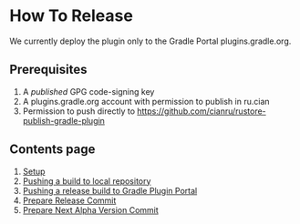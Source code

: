 How To Release
==============

We currently deploy the plugin only to the Gradle Portal plugins.gradle.org.

## Prerequisites

1. A *published* GPG code-signing key
1. A plugins.gradle.org account with permission to publish in ru.cian
1. Permission to push directly to https://github.com/cianru/rustore-publish-gradle-plugin

## Contents page

1. [Setup](docs/releasing/01-setup.md)
2. [Pushing a build to local repository](docs/releasing/02-publish-a-build-to-local-repository)
5. [Pushing a release build to Gradle Plugin Portal](docs/releasing/06-publish-a-release-build-to-gradle-plugin-portal.md)
6. [Prepare Release Commit](docs/releasing/07-prepare-release-commit.md)
7. [Prepare Next Alpha Version Commit](docs/releasing/08-prepare-alpha-version-commit)
